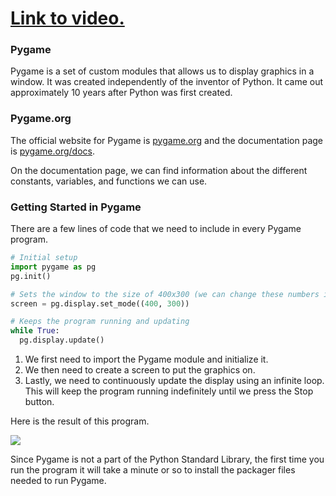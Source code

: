 # [Link to video.](https://www.youtube.com/watch?v=Vmm7BUdEcLk&list=PLVD25niNi0BlwZxjcVF6-vcOdAicWlRjC)

### Pygame

Pygame is a set of custom modules that allows us to display graphics in a window. It was created independently of the inventor of Python. It came out approximately 10 years after Python was first created.

### Pygame.org

The official website for Pygame is [pygame.org](http://www.pygame.org) and the documentation page is [pygame.org/docs](http://www.pygame.org/docs/).

On the documentation page, we can find information about the different constants, variables, and functions we can use.

### Getting Started in Pygame

There are a few lines of code that we need to include in every Pygame program.

```python
# Initial setup
import pygame as pg
pg.init()

# Sets the window to the size of 400x300 (we can change these numbers if we want)
screen = pg.display.set_mode((400, 300))

# Keeps the program running and updating
while True:
  pg.display.update()
```

1. We first need to import the Pygame module and initialize it. 
2. We then need to create a screen to put the graphics on.
3. Lastly, we need to continuously update the display using an infinite loop. This will keep the program running indefinitely until we press the Stop button.

Here is the result of this program.

![](../Images/Pygame_Template.png)

Since Pygame is not a part of the Python Standard Library, the first time you run the program it will take a minute or so to install the packager files needed to run Pygame.
